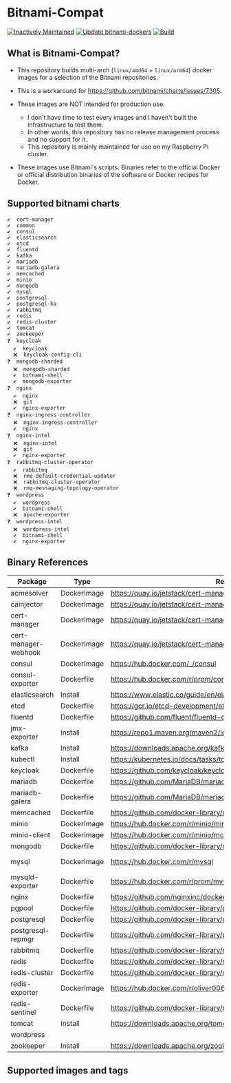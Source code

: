 # Bitnami-Compat

[![Inactively Maintained](https://img.shields.io/badge/Maintenance%20Level-Inactively%20Maintained-yellowgreen.svg)](https://gist.github.com/cheerfulstoic/d107229326a01ff0f333a1d3476e068d)
[![Update bitnami-dockers](https://github.com/ZCube/bitnami-compat/actions/workflows/update.yml/badge.svg)](https://github.com/ZCube/bitnami-compat/actions/workflows/update.yml)
[![Build](https://github.com/ZCube/bitnami-compat/actions/workflows/build-on-push.yml/badge.svg)](https://github.com/ZCube/bitnami-compat/actions/workflows/build-on-push.yml)
## What is Bitnami-Compat?

* This repository builds multi-arch (`linux/amd64` + `linux/arm64`) docker images for a selection of the Bitnami repositories.

* This is a workaround for https://github.com/bitnami/charts/issues/7305.

* These images are NOT intended for production use.

  * I don't have time to test every images and I haven't built the infrastructure to test them.
  * In other words, this repository has no release management process and no support for it.
  * This repository is mainly maintained for use on my Raspberry Pi cluster.

* These images use Bitnami's scripts. Binaries refer to the official Docker or official distribution binaries of the software or Docker recipes for Docker.

## Supported bitnami charts

```
✔️  cert-manager
✔️  common
✔️  consul
✔️  elasticsearch
✔️  etcd
✔️  fluentd
✔️  kafka
✔️  mariadb
✔️  mariadb-galera
✔️  memcached
✔️  minio
✔️  mongodb
✔️  mysql
✔️  postgresql
✔️  postgresql-ha
✔️  rabbitmq
✔️  redis
✔️  redis-cluster
✔️  tomcat
✔️  zookeeper
❓  keycloak
  ✔️  keycloak
  ❌  keycloak-config-cli
❓  mongodb-sharded
  ❌  mongodb-sharded
  ✔️  bitnami-shell
  ✔️  mongodb-exporter
❓  nginx
  ✔️  nginx
  ❌  git
  ✔️  nginx-exporter
❓  nginx-ingress-controller
  ❌  nginx-ingress-controller
  ✔️  nginx
❓  nginx-intel
  ❌  nginx-intel
  ❌  git
  ✔️  nginx-exporter
❓  rabbitmq-cluster-operator
  ✔️  rabbitmq
  ❌  rmq-default-credential-updater
  ❌  rabbitmq-cluster-operator
  ❌  rmq-messaging-topology-operator
❓  wordpress
  ✔️  wordpress
  ✔️  bitnami-shell
  ❌  apache-exporter
❓  wordpress-intel
  ❌  wordpress-intel
  ✔️  bitnami-shell
  ✔️  nginx-exporter
```
## Binary References

|Package|Type|Reference|Base|
|--|--|--|--|
|acmesolver|DockerImage|https://quay.io/jetstack/cert-manager-acmesolver|bitnami/minideb|
|cainjector|DockerImage|https://quay.io/jetstack/cert-manager-cainjector|bitnami/minideb|
|cert-manager|DockerImage|https://quay.io/jetstack/cert-manager-controller|bitnami/minideb|
|cert-manager-webhook|DockerImage|https://quay.io/jetstack/cert-manager-webhook|bitnami/minideb|
|consul|DockerImage|https://hub.docker.com/_/consul|bitnami/minideb|
|consul-exporter|Dockerfile|https://hub.docker.com/r/prom/consul-exporter|bitnami/minideb|
|elasticsearch|Install|https://www.elastic.co/guide/en/elasticsearch/reference/current/targz.html|bitnami/minideb|
|etcd|Dockerfile|https://gcr.io/etcd-development/etcd|bitnami/minideb|
|fluentd|Dockerfile|https://github.com/fluent/fluentd-docker-image|bitnami/minideb|
|jmx-exporter|Install|https://repo1.maven.org/maven2/io/prometheus/jmx|bitnami/minideb|
|kafka|Install|https://downloads.apache.org/kafka|bitnami/minideb|
|kubectl|Install|https://kubernetes.io/docs/tasks/tools/install-kubectl-linux/|bitnami/minideb|
|keycloak|Dockerfile|https://github.com/keycloak/keycloak-containers|bitnami/minideb|
|mariadb|Dockerfile|https://github.com/MariaDB/mariadb-docker|bitnami/minideb|
|mariadb-galera|Dockerfile|https://github.com/MariaDB/mariadb-docker|bitnami/minideb|
|memcached|Dockerfile|https://github.com/docker-library/memcached|bitnami/minideb|
|minio|DockerImage|https://hub.docker.com/r/minio/minio|bitnami/minideb|
|minio-client|DockerImage|https://hub.docker.com/r/minio/mc|bitnami/minideb|
|mongodb|Dockerfile|https://github.com/docker-library/mongo|bitnami/minideb|
|mysql|DockerImage|https://hub.docker.com/r/mysql|mysql/mysql-server|
|mysqld-exporter|Dockerfile|https://hub.docker.com/r/prom/mysqld-exporter|bitnami/minideb|
|nginx|Dockerfile|https://github.com/nginxinc/docker-nginx|bitnami/minideb|
|pgpool|Dockerfile|https://github.com/docker-library/postgres|bitnami/minideb|
|postgresql|Dockerfile|https://github.com/docker-library/postgres|bitnami/minideb|
|postgresql-repmgr|Dockerfile|https://github.com/docker-library/postgres|bitnami/minideb|
|rabbitmq|Dockerfile|https://github.com/docker-library/rabbitmq|bitnami/minideb|
|redis|Dockerfile|https://github.com/docker-library/redis|bitnami/minideb|
|redis-cluster|Dockerfile|https://github.com/docker-library/redis|bitnami/minideb|
|redis-exporter|DockerImage|https://hub.docker.com/r/oliver006/redis_exporter|bitnami/minideb|
|redis-sentinel|Dockerfile|https://github.com/docker-library/redis|bitnami/minideb|
|tomcat|Install|https://downloads.apache.org/tomcat|bitnami/minideb|
|wordpress|||bitnami/minideb|
|zookeeper|Install|https://downloads.apache.org/zookeeper|bitnami/minideb|

## Supported images and tags

